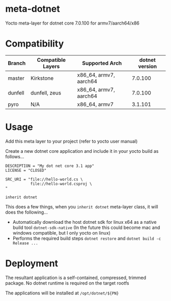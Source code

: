 # meta-dotnet
Yocto meta-layer for dotnet core 7.0.100 for armv7/aarch64/x86

# Compatibility

| Branch  | Compatible Layers | Supported Arch         | dotnet version |
|---------|-------------------|------------------------|----------------|
| master  | Kirkstone         | x86_64, armv7, aarch64 | 7.0.100        |
| dunfell | dunfell, zeus     | x86_64, armv7, aarch64 | 7.0.100        |
| pyro    | N/A               | x86_64, armv7          | 3.1.101        |

# Usage

Add this meta layer to your project (refer to yocto user manual)

Create a new dotnet core application and include it in your yocto build as follows...

```
DESCRIPTION = "My dot net core 3.1 app"
LICENSE = "CLOSED"

SRC_URI = "file://hello-world.cs \
           file://hello-world.csproj \
"

inherit dotnet
```

This does a few things, when you `inherit dotnet` meta-layer class, it will does the following...

- Automatically download the host dotnet sdk for linux x64 as a native build tool `dotnet-sdk-native` (In the future this could become mac and windows compatible, but I only yocto on linux)
- Performs the required build steps `dotnet restore` and `dotnet build -c Release ...`

# Deployment

The resultant application is a self-contained, compressed, trimmed package. No dotnet runtime is required on the target rootfs

The applications will be installed at `/opt/dotnet/${PN}`
